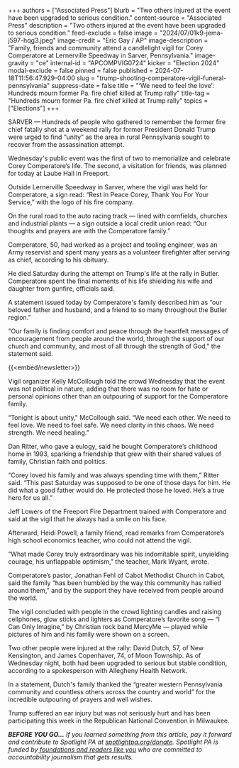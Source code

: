 +++
authors = ["Associated Press"]
blurb = "Two others injured at the event have been upgraded to serious condition."
content-source = "Associated Press"
description = "Two others injured at the event have been upgraded to serious condition."
feed-exclude = false
image = "2024/07/01k9-jema-j597-hqg3.jpeg"
image-credit = "Eric Gay / AP"
image-description = "Family, friends and community attend a candlelight vigil for Corey Comperatore at Lernerville Speedway in Sarver, Pennsylvania."
image-gravity = "ce"
internal-id = "APCOMPVIG0724"
kicker = "Election 2024"
modal-exclude = false
pinned = false
published = 2024-07-18T11:56:47.929-04:00
slug = "trump-shooting-comperatore-vigil-funeral-pennsylvania"
suppress-date = false
title = "‘We need to feel the love’: Hundreds mourn former Pa. fire chief killed at Trump rally"
title-tag = "Hundreds mourn former Pa. fire chief killed at Trump rally"
topics = ["Elections"]
+++

SARVER — Hundreds of people who gathered to remember the former fire chief fatally shot at a weekend rally for former President Donald Trump were urged to find “unity” as the area in rural Pennsylvania sought to recover from the assassination attempt.

Wednesday&#39;s public event was the first of two to memorialize and celebrate Corey Comperatore’s life. The second, a visitation for friends, was planned for today at Laube Hall in Freeport.

Outside Lernerville Speedway in Sarver, where the vigil was held for Comperatore, a sign read: “Rest in Peace Corey, Thank You For Your Service,” with the logo of his fire company.

On the rural road to the auto racing track — lined with cornfields, churches and industrial plants — a sign outside a local credit union read: “Our thoughts and prayers are with the Comperatore family.”

Comperatore, 50, had worked as a project and tooling engineer, was an Army reservist and spent many years as a volunteer firefighter after serving as chief, according to his obituary.

He died Saturday during the attempt on Trump&#39;s life at the rally in Butler. Comperatore spent the final moments of his life shielding his wife and daughter from gunfire, officials said.

A statement issued today by Comperatore&#39;s family described him as “our beloved father and husband, and a friend to so many throughout the Butler region.”

&#34;Our family is finding comfort and peace through the heartfelt messages of encouragement from people around the world, through the support of our church and community, and most of all through the strength of God,&#34; the statement said.

{{<embed/newsletter>}}

Vigil organizer Kelly McCollough told the crowd Wednesday that the event was not political in nature, adding that there was no room for hate or personal opinions other than an outpouring of support for the Comperatore family.

“Tonight is about unity,&#34; McCollough said. “We need each other. We need to feel love. We need to feel safe. We need clarity in this chaos. We need strength. We need healing.”

Dan Ritter, who gave a eulogy, said he bought Comperatore’s childhood home in 1993, sparking a friendship that grew with their shared values of family, Christian faith and politics.

“Corey loved his family and was always spending time with them,” Ritter said. “This past Saturday was supposed to be one of those days for him. He did what a good father would do. He protected those he loved. He’s a true hero for us all.”

Jeff Lowers of the Freeport Fire Department trained with Comperatore and said at the vigil that he always had a smile on his face.

Afterward, Heidi Powell, a family friend, read remarks from Comperatore’s high school economics teacher, who could not attend the vigil.

“What made Corey truly extraordinary was his indomitable spirit, unyielding courage, his unflappable optimism,” the teacher, Mark Wyant, wrote.

Comperatore’s pastor, Jonathan Fehl of Cabot Methodist Church in Cabot, said the family “has been humbled by the way this community has rallied around them,” and by the support they have received from people around the world.

The vigil concluded with people in the crowd lighting candles and raising cellphones, glow sticks and lighters as Comperatore’s favorite song — “I Can Only Imagine,” by Christian rock band MercyMe — played while pictures of him and his family were shown on a screen.

Two other people were injured at the rally: David Dutch, 57, of New Kensington, and James Copenhaver, 74, of Moon Township. As of Wednesday night, both had been upgraded to serious but stable condition, according to a spokesperson with Allegheny Health Network.

In a statement, Dutch&#39;s family thanked the “greater western Pennsylvania community and countless others across the country and world” for the incredible outpouring of prayers and well wishes.

Trump suffered an ear injury but was not seriously hurt and has been participating this week in the Republican National Convention in Milwaukee.

<strong><em>BEFORE YOU GO…</em></strong><em> If you learned something from this article, pay it forward and contribute to Spotlight PA at </em><a href="https://www.spotlightpa.org/donate"><em>spotlightpa.org/donate</em></a><em>. Spotlight PA is funded by</em><a href="https://www.spotlightpa.org/support"><em> foundations and readers like you</em></a><em> who are committed to accountability journalism that gets results.</em>

